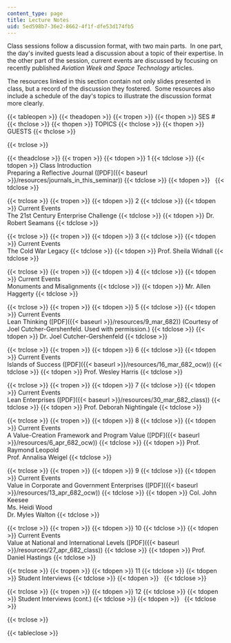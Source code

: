 ```yaml
---
content_type: page
title: Lecture Notes
uid: 5ed598b7-36e2-8662-4f1f-dfe53d174fb5
---
```


Class sessions follow a discussion format, with two main parts.  In one part, the day's invited guests lead a discussion about a topic of their expertise. In the other part of the session, current events are discussed by focusing on recently published _Aviation Week and Space Technology_ articles.

The resources linked in this section contain not only slides presented in class, but a record of the discussion they fostered.  Some resources also include a schedule of the day's topics to illustrate the discussion format more clearly.

{{< tableopen >}}
{{< theadopen >}}
{{< tropen >}}
{{< thopen >}}
SES #
{{< thclose >}}
{{< thopen >}}
TOPICS
{{< thclose >}}
{{< thopen >}}
GUESTS
{{< thclose >}}

{{< trclose >}}

{{< theadclose >}}
{{< tropen >}}
{{< tdopen >}}
1
{{< tdclose >}}
{{< tdopen >}}
Class Introduction  
Preparing a Reflective Journal ([PDF]({{< baseurl >}}/resources/journals_in_this_seminar))
{{< tdclose >}}
{{< tdopen >}}
 
{{< tdclose >}}

{{< trclose >}}
{{< tropen >}}
{{< tdopen >}}
2
{{< tdclose >}}
{{< tdopen >}}
Current Events  
The 21st Century Enterprise Challenge
{{< tdclose >}}
{{< tdopen >}}
Dr. Robert Seamans
{{< tdclose >}}

{{< trclose >}}
{{< tropen >}}
{{< tdopen >}}
3
{{< tdclose >}}
{{< tdopen >}}
Current Events  
The Cold War Legacy
{{< tdclose >}}
{{< tdopen >}}
Prof. Sheila Widnall
{{< tdclose >}}

{{< trclose >}}
{{< tropen >}}
{{< tdopen >}}
4
{{< tdclose >}}
{{< tdopen >}}
Current Events  
Monuments and Misalignments
{{< tdclose >}}
{{< tdopen >}}
Mr. Allen Haggerty
{{< tdclose >}}

{{< trclose >}}
{{< tropen >}}
{{< tdopen >}}
5
{{< tdclose >}}
{{< tdopen >}}
Current Events  
Lean Thinking ([PDF]({{< baseurl >}}/resources/9_mar_682)) (Courtesy of Joel Cutcher-Gershenfeld. Used with permission.)
{{< tdclose >}}
{{< tdopen >}}
Dr. Joel Cutcher-Gershenfeld
{{< tdclose >}}

{{< trclose >}}
{{< tropen >}}
{{< tdopen >}}
6
{{< tdclose >}}
{{< tdopen >}}
Current Events  
Islands of Success ([PDF]({{< baseurl >}}/resources/16_mar_682_ocw))
{{< tdclose >}}
{{< tdopen >}}
Prof. Wesley Harris
{{< tdclose >}}

{{< trclose >}}
{{< tropen >}}
{{< tdopen >}}
7
{{< tdclose >}}
{{< tdopen >}}
Current Events  
Lean Enterprises ([PDF]({{< baseurl >}}/resources/30_mar_682_class))
{{< tdclose >}}
{{< tdopen >}}
Prof. Deborah Nightingale
{{< tdclose >}}

{{< trclose >}}
{{< tropen >}}
{{< tdopen >}}
8
{{< tdclose >}}
{{< tdopen >}}
Current Events  
A Value-Creation Framework and Program Value ([PDF]({{< baseurl >}}/resources/6_apr_682_ocw))
{{< tdclose >}}
{{< tdopen >}}
Prof. Raymond Leopold  
Prof. Annalisa Weigel
{{< tdclose >}}

{{< trclose >}}
{{< tropen >}}
{{< tdopen >}}
9
{{< tdclose >}}
{{< tdopen >}}
Current Events  
Value in Corporate and Government Enterprises ([PDF]({{< baseurl >}}/resources/13_apr_682_ocw))
{{< tdclose >}}
{{< tdopen >}}
Col. John Keesee  
Ms. Heidi Wood  
Dr. Myles Walton
{{< tdclose >}}

{{< trclose >}}
{{< tropen >}}
{{< tdopen >}}
10
{{< tdclose >}}
{{< tdopen >}}
Current Events  
Value at National and International Levels ([PDF]({{< baseurl >}}/resources/27_apr_682_class))
{{< tdclose >}}
{{< tdopen >}}
Prof. Daniel Hastings
{{< tdclose >}}

{{< trclose >}}
{{< tropen >}}
{{< tdopen >}}
11
{{< tdclose >}}
{{< tdopen >}}
Student Interviews
{{< tdclose >}}
{{< tdopen >}}
 
{{< tdclose >}}

{{< trclose >}}
{{< tropen >}}
{{< tdopen >}}
12
{{< tdclose >}}
{{< tdopen >}}
Student Interviews (cont.)
{{< tdclose >}}
{{< tdopen >}}
 
{{< tdclose >}}

{{< trclose >}}

{{< tableclose >}}